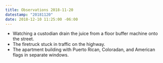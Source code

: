 ```yaml
---
title: Observations 2018-11-20
datestamp: "20181120"
date: 2018-12-10 11:25:00 -06:00
---
```


- Watching a custodian drain the juice from a floor buffer machine onto the street.
- The firetruck stuck in traffic on the highway.
- The apartment building with Puerto Rican, Coloradan, and American flags in separate windows.
